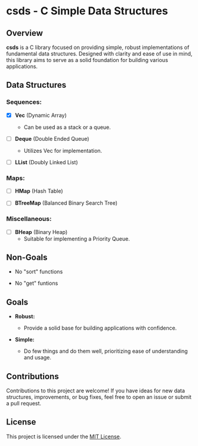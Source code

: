 # csds - C Simple Data Structures

## Overview

**csds** is a C library focused on providing simple, robust implementations of 
fundamental data structures. Designed with clarity and ease of use in mind, this
library aims to serve as a solid foundation for building various applications.

## Data Structures

### Sequences:

- [x] **Vec** (Dynamic Array)
  - Can be used as a stack or a queue.

- [ ] **Deque** (Double Ended Queue)
  - Utilizes Vec for implementation.

- [ ] **LList** (Doubly Linked List)

### Maps:

- [ ] **HMap** (Hash Table)

- [ ] **BTreeMap** (Balanced Binary Search Tree)

### Miscellaneous:

- [ ] **BHeap** (Binary Heap)
  - Suitable for implementing a Priority Queue.

## Non-Goals

- No "sort" functions

- No "get" funtions

## Goals

- **Robust:**
  - Provide a solid base for building applications with confidence.

- **Simple:**
  - Do few things and do them well, prioritizing ease of understanding and usage.

## Contributions

Contributions to this project are welcome!
If you have ideas for new data structures, improvements, or bug fixes, feel free
to open an issue or submit a pull request.

## License

This project is licensed under the [MIT License](LICENSE).
